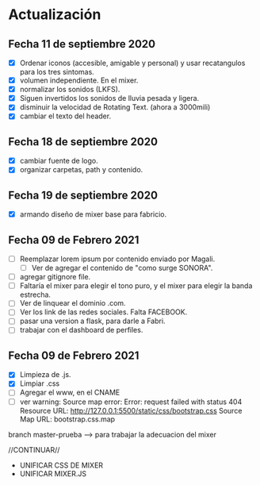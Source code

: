 # Actualización

## Fecha 11 de septiembre 2020

- [X] Ordenar iconos (accesible, amigable y personal) y usar recatangulos para los tres sintomas.
- [X] volumen independiente. En el mixer.
- [X] normalizar los sonidos (LKFS).
- [x] Siguen invertidos los sonidos de lluvia pesada y ligera.
- [x] disminuir la velocidad de Rotating Text. (ahora a 3000mili)
- [x] cambiar el texto del header.

## Fecha 18 de septiembre 2020

- [x] cambiar fuente de logo.
- [x] organizar carpetas, path y contenido.

## Fecha 19 de septiembre 2020
- [x] armando diseño de mixer base para fabricio.

## Fecha 09 de Febrero 2021
- [ ] Reemplazar lorem ipsum por contenido enviado por Magali.
	- [ ] Ver de agregar el contenido de "como surge SONORA".
- [ ] agregar gitignore file.
- [ ] Faltaría el mixer para elegir el tono puro, y el mixer para elegir la banda estrecha. 
- [ ] Ver de linquear el dominio .com.
- [ ] Ver los link de las redes sociales. Falta FACEBOOK.
- [ ] pasar una version a flask, para darle a Fabri.
- [ ] trabajar con el dashboard de perfiles.

## Fecha 09 de Febrero 2021
- [x] Limpieza de .js.
- [x] Limpiar .css
- [ ] Agregar el www, en el CNAME
- [ ] ver warning: Source map error: Error: request failed with status 404
Resource URL: http://127.0.0.1:5500/static/css/bootstrap.css
Source Map URL: bootstrap.css.map

branch master-prueba --> para trabajar la adecuacion del mixer

//CONTINUAR//
- UNIFICAR CSS DE MIXER 
- UNIFICAR MIXER.JS